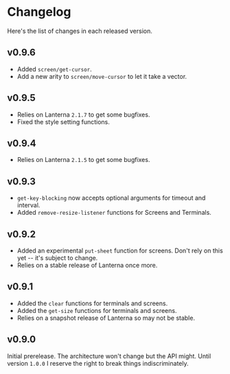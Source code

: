Changelog
=========

Here's the list of changes in each released version.

v0.9.6
------

* Added `screen/get-cursor`.
* Add a new arity to `screen/move-cursor` to let it take a vector.

v0.9.5
------

* Relies on Lanterna `2.1.7` to get some bugfixes.
* Fixed the style setting functions.

v0.9.4
------

* Relies on Lanterna `2.1.5` to get some bugfixes.

v0.9.3
------

* `get-key-blocking` now accepts optional arguments for timeout and interval.
* Added `remove-resize-listener` functions for Screens and Terminals.

v0.9.2
------

* Added an experimental `put-sheet` function for screens.  Don't rely on this
  yet -- it's subject to change.
* Relies on a stable release of Lanterna once more.

v0.9.1
------

* Added the `clear` functions for terminals and screens.
* Added the `get-size` functions for terminals and screens.
* Relies on a snapshot release of Lanterna so may not be stable.

v0.9.0
------

Initial prerelease.  The architecture won't change but the API might.  Until
version `1.0.0` I reserve the right to break things indiscriminately.
